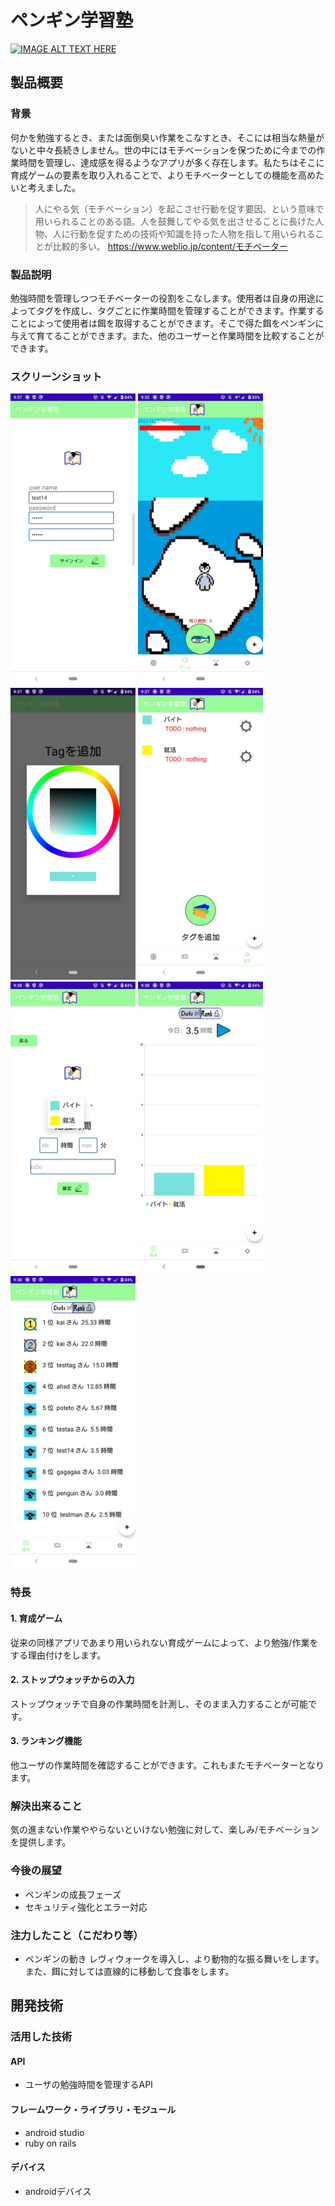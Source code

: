 # ペンギン学習塾

[![IMAGE ALT TEXT HERE](https://jphacks.com/wp-content/uploads/2022/08/JPHACKS2022_ogp.jpg)](https://www.youtube.com/watch?v=LUPQFB4QyVo)

## 製品概要
### 背景
何かを勉強するとき、または面倒臭い作業をこなすとき、そこには相当な熱量がないと中々長続きしません。世の中にはモチベーションを保つために今までの作業時間を管理し、達成感を得るようなアプリが多く存在します。私たちはそこに育成ゲームの要素を取り入れることで、よりモチベーターとしての機能を高めたいと考えました。
>人にやる気（モチベーション）を起こさせ行動を促す要因、という意味で用いられることのある語。人を鼓舞してやる気を出させることに長けた人物、人に行動を促すための技術や知識を持った人物を指して用いられることが比較的多い。
>https://www.weblio.jp/content/モチベーター
### 製品説明
勉強時間を管理しつつモチベーターの役割をこなします。使用者は自身の用途によってタグを作成し、タグごとに作業時間を管理することができます。作業することによって使用者は餌を取得することができます。そこで得た餌をペンギンに与えて育てることができます。また、他のユーザーと作業時間を比較することができます。
### スクリーンショット
<img src="images/111640.jpg" width="200px"> <img src="images/111641.jpg" width="200px"> <img src="images/111642.jpg" width="200px">
<img src="images/111643.jpg" width="200px">
<img src="images/111644.jpg" width="200px">
<img src="images/111645.jpg" width="200px">
<img src="images/111646.jpg" width="200px">
### 特長
#### 1. 育成ゲーム
従来の同様アプリであまり用いられない育成ゲームによって、より勉強/作業をする理由付けをします。
#### 2. ストップウォッチからの入力
ストップウォッチで自身の作業時間を計測し、そのまま入力することが可能です。
#### 3. ランキング機能
他ユーザの作業時間を確認することができます。これもまたモチベーターとなります。

### 解決出来ること
気の進まない作業ややらないといけない勉強に対して、楽しみ/モチベーションを提供します。
### 今後の展望
* ペンギンの成長フェーズ
* セキュリティ強化とエラー対応
### 注力したこと（こだわり等）
* ペンギンの動き
レヴィウォークを導入し、より動物的な振る舞いをします。また、餌に対しては直線的に移動して食事をします。

## 開発技術
### 活用した技術
#### API
* ユーザの勉強時間を管理するAPI

#### フレームワーク・ライブラリ・モジュール
* android studio
* ruby on rails

#### デバイス
* androidデバイス

